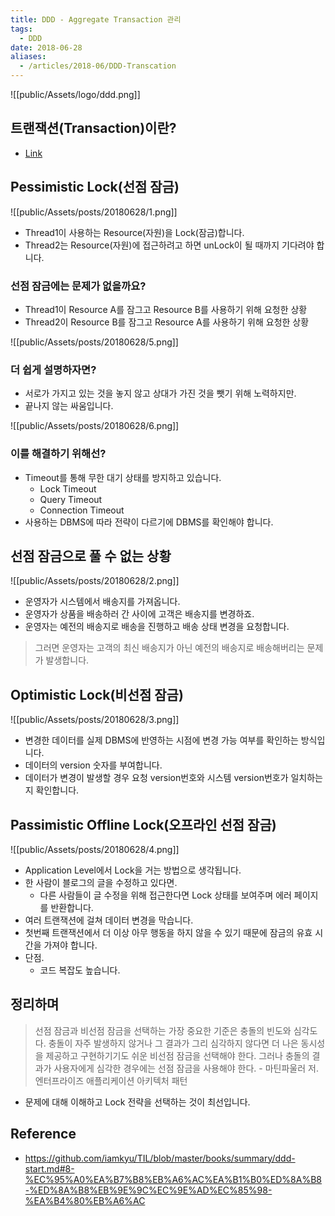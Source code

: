 ```yaml
---
title: DDD - Aggregate Transaction 관리
tags:
  - DDD
date: 2018-06-28
aliases: 
  - /articles/2018-06/DDD-Transcation
---
```


![[public/Assets/logo/ddd.png]]

## 트랜잭션(Transaction)이란?
- [Link](https://nesoy.github.io/articles/2018-05/Database-Transaction)

## Pessimistic Lock(선점 잠금)
![[public/Assets/posts/20180628/1.png]]
- Thread1이 사용하는 Resource(자원)을 Lock(잠금)합니다.
- Thread2는 Resource(자원)에 접근하려고 하면 unLock이 될 때까지 기다려야 합니다.

### 선점 잠금에는 문제가 없을까요?
- Thread1이 Resource A를 잠그고 Resource B를 사용하기 위해 요청한 상황
- Thread2이 Resource B를 잠그고 Resource A를 사용하기 위해 요청한 상황

![[public/Assets/posts/20180628/5.png]]

### 더 쉽게 설명하자면?
- 서로가 가지고 있는 것을 놓지 않고 상대가 가진 것을 뺏기 위해 노력하지만.
- 끝나지 않는 싸움입니다.

![[public/Assets/posts/20180628/6.png]]

### 이를 해결하기 위해선?
- Timeout를 통해 무한 대기 상태를 방지하고 있습니다.
  - Lock Timeout
  - Query Timeout
  - Connection Timeout
- 사용하는 DBMS에 따라 전략이 다르기에 DBMS를 확인해야 합니다.


## 선점 잠금으로 풀 수 없는 상황

![[public/Assets/posts/20180628/2.png]]

- 운영자가 시스템에서 배송지를 가져옵니다.
- 운영자가 상품을 배송하러 간 사이에 고객은 배송지를 변경하죠.
- 운영자는 예전의 배송지로 배송을 진행하고 배송 상태 변경을 요청합니다.

> 그러면 운영자는 고객의 최신 배송지가 아닌 예전의 배송지로 배송해버리는 문제가 발생합니다.

## Optimistic Lock(비선점 잠금)
![[public/Assets/posts/20180628/3.png]]

- 변경한 데이터를 실제 DBMS에 반영하는 시점에 변경 가능 여부를 확인하는 방식입니다.
- 데이터의 version 숫자를 부여합니다.
- 데이터가 변경이 발생할 경우 요청 version번호와 시스템 version번호가 일치하는지 확인합니다.

## Passimistic Offline Lock(오프라인 선점 잠금)
![[public/Assets/posts/20180628/4.png]]

- Application Level에서 Lock을 거는 방법으로 생각됩니다.
- 한 사람이 블로그의 글을 수정하고 있다면.
  - 다른 사람들이 글 수정을 위해 접근한다면 Lock 상태를 보여주며 에러 페이지를 반환합니다.
- 여러 트랜잭션에 걸쳐 데이터 변경을 막습니다.
- 첫번째 트랜잭션에서 더 이상 아무 행동을 하지 않을 수 있기 때문에 잠금의 유효 시간을 가져야 합니다.
- 단점.
  - 코드 복잡도 높습니다.

## 정리하며
> 선점 잠금과 비선점 잠금을 선택하는 가장 중요한 기준은 충돌의 빈도와 심각도다. 충돌이 자주 발생하지 않거나 그 결과가 그리 심각하지 않다면 더 나은 동시성을 제공하고 구현하기기도 쉬운 비선점 잠금을 선택해야 한다. 그러나 충돌의 결과가 사용자에게 심각한 경우에는 선점 잠금을 사용해야 한다. - 마틴파울러 저. 엔터프라이즈 애플리케이션 아키텍처 패턴

- 문제에 대해 이해하고 Lock 전략을 선택하는 것이 최선입니다.



## Reference
- <https://github.com/iamkyu/TIL/blob/master/books/summary/ddd-start.md#8-%EC%95%A0%EA%B7%B8%EB%A6%AC%EA%B1%B0%ED%8A%B8-%ED%8A%B8%EB%9E%9C%EC%9E%AD%EC%85%98-%EA%B4%80%EB%A6%AC>
